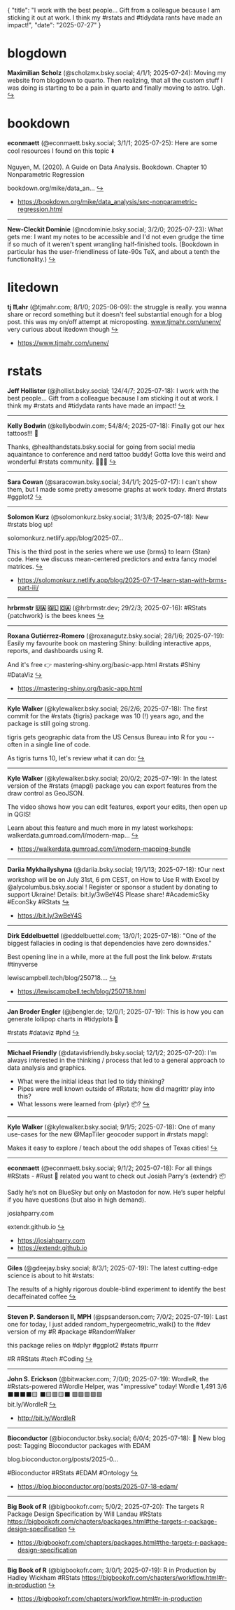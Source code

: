 {
  "title": "I work with the best people...  Gift from a colleague because I am sticking it out at work.  I think my #rstats and #tidydata rants have made an impact!",
  "date": "2025-07-27"
}

# blogdown

**Maximilian Scholz** (@scholzmx.bsky.social; 4/1/1; 2025-07-24): Moving my website from blogdown to quarto. Then realizing, that all the custom stuff I was doing is starting to be a pain in quarto and finally moving to astro. Ugh.  [&#8618;](https://bsky.app/profile/scholzmx.bsky.social/post/3lupcf4a2b22g)

# bookdown

**econmaett** (@econmaett.bsky.social; 3/1/1; 2025-07-25): Here are some cool resources I found on this topic ⬇️

Nguyen, M. (2020). A Guide on Data Analysis. Bookdown.
Chapter 10 Nonparametric Regression

bookdown.org/mike/data_an...  [&#8618;](https://bsky.app/profile/econmaett.bsky.social/post/3lus6jtimv22v)

- <https://bookdown.org/mike/data_analysis/sec-nonparametric-regression.html>

---

**New-Cleckit Dominie** (@ncdominie.bsky.social; 3/2/0; 2025-07-23): What gets me: I want my notes to be accessible and I'd not even grudge the time if so much of it weren't spent wrangling half-finished tools. (Bookdown in particular has the user-friendliness of late-90s TeX, and about a tenth the functionality.)  [&#8618;](https://bsky.app/profile/ncdominie.bsky.social/post/3lun37d74zk2m)

# litedown

**tj ♏️ahr** (@tjmahr.com; 8/1/0; 2025-06-09): the struggle is really. you wanna share or record something but it doesn't feel substantial enough for a blog post. this was my on/off attempt at microposting.  www.tjmahr.com/unenv/ very curious about litedown though  [&#8618;](https://bsky.app/profile/tjmahr.com/post/3lr66epc6y22x)

- <https://www.tjmahr.com/unenv/>

# rstats

**Jeff Hollister** (@jhollist.bsky.social; 124/4/7; 2025-07-18): I work with the best people...  Gift from a colleague because I am sticking it out at work.  I think my #rstats and #tidydata rants have made an impact!  [&#8618;](https://bsky.app/profile/jhollist.bsky.social/post/3luamuzbwvk2h)

---

**Kelly Bodwin** (@kellybodwin.com; 54/8/4; 2025-07-18): Finally got our hex tattoos!!! 🤩

Thanks, @healthandstats.bsky.social for going from social media aquaintance to conference and nerd tattoo buddy! Gotta love this weird and wonderful #rstats community. 🥰🥰🥰  [&#8618;](https://bsky.app/profile/kellybodwin.com/post/3lu776h56j22f)

---

**Sara Cowan** (@saracowan.bsky.social; 34/1/1; 2025-07-17): I can't show them, but I made some pretty awesome graphs at work today.
#nerd #rstats #ggplot2  [&#8618;](https://bsky.app/profile/saracowan.bsky.social/post/3lu6tomwi6c2k)

---

**Solomon Kurz** (@solomonkurz.bsky.social; 31/3/8; 2025-07-18): New #rstats blog up!

solomonkurz.netlify.app/blog/2025-07...

This is the third post in the series where we use {brms} to learn {Stan} code. Here we discuss mean-centered predictors and extra fancy model matrices.  [&#8618;](https://bsky.app/profile/solomonkurz.bsky.social/post/3luaolwvopc22)

- <https://solomonkurz.netlify.app/blog/2025-07-17-learn-stan-with-brms-part-iii/>

---

**hrbrmstr 🇺🇦 🇬🇱 🇨🇦** (@hrbrmstr.dev; 29/2/3; 2025-07-16): #RStats {patchwork} is the bees knees  [&#8618;](https://bsky.app/profile/hrbrmstr.dev/post/3lu47g4lels2d)

---

**Roxana Gutiérrez-Romero** (@roxanagutz.bsky.social; 28/1/6; 2025-07-19): Easily my favourite book on mastering Shiny: building interactive apps, reports, and dashboards using R.

And it's free
👉 mastering-shiny.org/basic-app.html
#rstats #Shiny #DataViz  [&#8618;](https://bsky.app/profile/roxanagutz.bsky.social/post/3lucqryrdvs2b)

- <https://mastering-shiny.org/basic-app.html>

---

**Kyle Walker** (@kylewalker.bsky.social; 26/2/6; 2025-07-18): The first commit for the #rstats {tigris} package was 10 (!) years ago, and the package is still going strong.

tigris gets geographic data from the US Census Bureau into R for you -- often in a single line of code.

As tigris turns 10, let's review what it can do:  [&#8618;](https://bsky.app/profile/kylewalker.bsky.social/post/3lub55petek2h)

---

**Kyle Walker** (@kylewalker.bsky.social; 20/0/2; 2025-07-19): In the latest version of the #rstats {mapgl} package you can export features from the draw control as GeoJSON.

The video shows how you can edit features, export your edits, then open up in QGIS!

Learn about this feature and much more in my latest workshops: walkerdata.gumroad.com/l/modern-map...  [&#8618;](https://bsky.app/profile/kylewalker.bsky.social/post/3ludzsxgud22b)

- <https://walkerdata.gumroad.com/l/modern-mapping-bundle>

---

**Dariia Mykhailyshyna** (@dariia.bsky.social; 19/1/13; 2025-07-18): ❗️Our next workshop will be on July 31st, 6 pm CEST, on How to Use R with Excel by 
@alycolumbus.bsky.social !
Register or sponsor a student by donating to support Ukraine! 
Details: bit.ly/3wBeY4S
Please share!
#AcademicSky #EconSky #RStats  [&#8618;](https://bsky.app/profile/dariia.bsky.social/post/3lu7ylushhk2s)

- <https://bit.ly/3wBeY4S>

---

**Dirk Eddelbuettel** (@eddelbuettel.com; 13/0/1; 2025-07-18): "One of the biggest fallacies in coding is that dependencies have zero downsides."   

Best opening line in a while, more at the full post the link below.  #rstats #tinyverse

lewiscampbell.tech/blog/250718....  [&#8618;](https://bsky.app/profile/eddelbuettel.com/post/3lub4q2qpx22x)

- <https://lewiscampbell.tech/blog/250718.html>

---

**Jan Broder Engler** (@jbengler.de; 12/0/1; 2025-07-19): This is how you can generate lollipop charts in #tidyplots 🍭

#rstats #dataviz #phd  [&#8618;](https://bsky.app/profile/jbengler.de/post/3lucswf6dnc2b)

---

**Michael Friendly** (@datavisfriendly.bsky.social; 12/1/2; 2025-07-20): I'm always interested in the thinking / process that led to a general approach to data analysis and graphics. 
* What were the initial ideas that led to tidy thinking?
* Pipes were well known outside of #Rstats; how did magrittr play into this?
* What lessons were learned from {plyr} 📦?  [&#8618;](https://bsky.app/profile/datavisfriendly.bsky.social/post/3lueepsrwwc2o)

---

**Kyle Walker** (@kylewalker.bsky.social; 9/1/5; 2025-07-18): One of many use-cases for the new @MapTiler geocoder support in #rstats mapgl:

Makes it easy to explore / teach about the odd shapes of Texas cities!  [&#8618;](https://bsky.app/profile/kylewalker.bsky.social/post/3lubg5o2ilm2d)

---

**econmaett** (@econmaett.bsky.social; 9/1/2; 2025-07-18): For all things #RStats - #Rust 🦀 related you want to check out Josiah Parry‘s {extendr} 📦 

Sadly he‘s not on BlueSky but only on Mastodon for now. He‘s super helpful if you have questions (but also in high demand). 

josiahparry.com

extendr.github.io  [&#8618;](https://bsky.app/profile/econmaett.bsky.social/post/3luatxr74mc2t)

- <https://josiahparry.com>
- <https://extendr.github.io>

---

**Giles** (@gdeejay.bsky.social; 8/3/1; 2025-07-19): The latest cutting-edge science is about to hit #rstats: 

The results of a highly rigorous double-blind experiment to identify the best decaffeinated coffee  [&#8618;](https://bsky.app/profile/gdeejay.bsky.social/post/3lubyrzixkc2z)

---

**Steven P. Sanderson II, MPH** (@spsanderson.com; 7/0/2; 2025-07-19): Last one for today, I just added random_hypergeometric_walk() to the #dev version of my #R #package #RandomWalker 

this package relies on #dplyr #ggplot2 #stats #purrr 

#R #RStats #tech #Coding  [&#8618;](https://bsky.app/profile/spsanderson.com/post/3lubx6hui422x)

---

**John S. Erickson** (@bitwacker.com; 7/0/0; 2025-07-19): WordleR, the #Rstats-powered #Wordle Helper, was "impressive" today!
 Wordle 1,491 3/6  
 ⬛⬛⬛⬛🟨 
 ⬛🟨🟩🟨⬛ 
 🟩🟩🟩🟩🟩    
 bit.ly/WordleR  [&#8618;](https://bsky.app/profile/bitwacker.com/post/3lucntvb7n22i)

- <http://bit.ly/WordleR>

---

**Bioconductor** (@bioconductor.bsky.social; 6/0/4; 2025-07-18): 📝 New blog post: Tagging Bioconductor packages with EDAM 

blog.bioconductor.org/posts/2025-0... 

#Bioconductor #RStats #EDAM #Ontology  [&#8618;](https://bsky.app/profile/bioconductor.bsky.social/post/3luapbfce3e2v)

- <https://blog.bioconductor.org/posts/2025-07-18-edam/>

---

**Big Book of R** (@bigbookofr.com; 5/0/2; 2025-07-20): The targets R Package Design Specification by Will Landau
#RStats
https://bigbookofr.com/chapters/packages.html#the-targets-r-package-design-specification  [&#8618;](https://bsky.app/profile/bigbookofr.com/post/3luezuau25c2p)

- <https://bigbookofr.com/chapters/packages.html#the-targets-r-package-design-specification>

---

**Big Book of R** (@bigbookofr.com; 3/0/1; 2025-07-19): R in Production by Hadley Wickham
#RStats
https://bigbookofr.com/chapters/workflow.html#r-in-production  [&#8618;](https://bsky.app/profile/bigbookofr.com/post/3lucx3e72a227)

- <https://bigbookofr.com/chapters/workflow.html#r-in-production>

